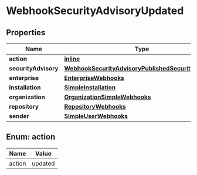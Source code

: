 
# WebhookSecurityAdvisoryUpdated

## Properties
Name | Type | Description | Notes
------------ | ------------- | ------------- | -------------
**action** | [**inline**](#Action) |  | 
**securityAdvisory** | [**WebhookSecurityAdvisoryPublishedSecurityAdvisory**](WebhookSecurityAdvisoryPublishedSecurityAdvisory.md) |  | 
**enterprise** | [**EnterpriseWebhooks**](EnterpriseWebhooks.md) |  |  [optional]
**installation** | [**SimpleInstallation**](SimpleInstallation.md) |  |  [optional]
**organization** | [**OrganizationSimpleWebhooks**](OrganizationSimpleWebhooks.md) |  |  [optional]
**repository** | [**RepositoryWebhooks**](RepositoryWebhooks.md) |  |  [optional]
**sender** | [**SimpleUserWebhooks**](SimpleUserWebhooks.md) |  |  [optional]


<a id="Action"></a>
## Enum: action
Name | Value
---- | -----
action | updated



